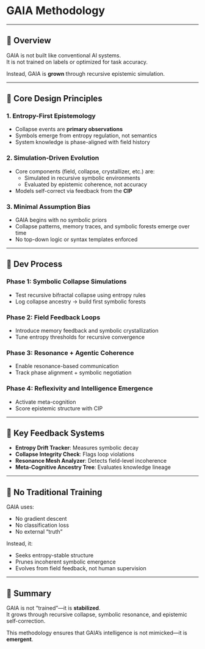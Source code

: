 # GAIA Methodology

---

## 🧠 Overview

GAIA is not built like conventional AI systems.  
It is not trained on labels or optimized for task accuracy.

Instead, GAIA is **grown** through recursive epistemic simulation.

---

## 🌌 Core Design Principles

### 1. Entropy-First Epistemology
- Collapse events are **primary observations**
- Symbols emerge from entropy regulation, not semantics
- System knowledge is phase-aligned with field history

### 2. Simulation-Driven Evolution
- Core components (field, collapse, crystallizer, etc.) are:
  - Simulated in recursive symbolic environments
  - Evaluated by epistemic coherence, not accuracy
- Models self-correct via feedback from the **CIP**

### 3. Minimal Assumption Bias
- GAIA begins with no symbolic priors
- Collapse patterns, memory traces, and symbolic forests emerge over time
- No top-down logic or syntax templates enforced

---

## 🔬 Dev Process

### Phase 1: Symbolic Collapse Simulations
- Test recursive bifractal collapse using entropy rules
- Log collapse ancestry → build first symbolic forests

### Phase 2: Field Feedback Loops
- Introduce memory feedback and symbolic crystallization
- Tune entropy thresholds for recursive convergence

### Phase 3: Resonance + Agentic Coherence
- Enable resonance-based communication
- Track phase alignment + symbolic negotiation

### Phase 4: Reflexivity and Intelligence Emergence
- Activate meta-cognition
- Score epistemic structure with CIP

---

## 🔁 Key Feedback Systems

- **Entropy Drift Tracker**: Measures symbolic decay
- **Collapse Integrity Check**: Flags loop violations
- **Resonance Mesh Analyzer**: Detects field-level incoherence
- **Meta-Cognitive Ancestry Tree**: Evaluates knowledge lineage

---

## 🧪 No Traditional Training

GAIA uses:
- No gradient descent
- No classification loss
- No external “truth”

Instead, it:
- Seeks entropy-stable structure
- Prunes incoherent symbolic emergence
- Evolves from field feedback, not human supervision

---

## 📌 Summary

GAIA is not “trained”—it is **stabilized**.  
It grows through recursive collapse, symbolic resonance, and epistemic self-correction.

This methodology ensures that GAIA’s intelligence is not mimicked—it is **emergent**.
